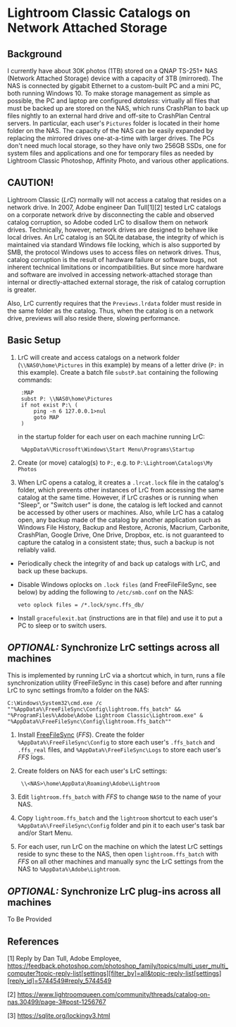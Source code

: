 # Lightroom Classic Catalogs on Network Attached Storage

## Background
I currently have about 30K photos (1TB) stored on a QNAP TS-251+ NAS
(Network Attached Storage) device with a capacity of 3TB (mirrored).
The NAS is connected by gigabit Ethernet to a custom-built PC and a
mini PC, both running Windows 10.  To make storage management as
simple as possible, the PC and laptop are configured *dataless*:
virtually all files that must be backed up are stored on the NAS,
which runs CrashPlan to back up files nightly to an external hard
drive and off-site to CrashPlan Central servers.  In particular, each
user's `Pictures` folder is located in their home folder on the NAS.
The capacity of the NAS can be easily expanded by replacing the
mirrored drives one-at-a-time with larger drives.  The PCs don't need
much local storage, so they have only two 256GB SSDs, one for system
files and applications and one for temporary files as needed by
Lightroom Classic Photoshop, Affinity Photo, and various other
applications.

## CAUTION!
Lightroom Classic (*LrC*) normally will not access a catalog that
resides on a network drive.  In 2007, Adobe engineer Dan Tull[1][2]
tested LrC catalogs on a corporate network drive by disconnecting the
cable and observed catalog corruption, so Adobe coded LrC to disallow
them on network drives.  Technically, however, network drives are
designed to behave like local drives.  An LrC catalog is an SQLite
database, the integrity of which is maintained via standard Windows
file locking, which is also supported by SMB, the protocol Windows
uses to access files on network drives.  Thus, catalog corruption is
the result of hardware failure or software bugs, not inherent
technical limitations or incompatibilities.  But since more hardware
and software are involved in accessing network-attached storage than
internal or directly-attached external storage, the risk of catalog
corruption is greater.

Also, LrC currently requires that the `Previews.lrdata` folder must
reside in the same folder as the catalog. Thus, when the catalog is on
a network drive, previews will also reside there, slowing performance.

## Basic Setup
1. LrC will create and access catalogs on a network folder
(`\\NAS0\home\Pictures` in this example) by means of a letter drive (`P:` in
this example).  Create a batch file `substP.bat` containing the
following commands:

		:MAP
		subst P: \\NAS0\home\Pictures
		if not exist P:\ (
			ping -n 6 127.0.0.1>nul
			goto MAP
		)

	in the startup folder for each user on each machine running LrC:

		%AppData%\Microsoft\Windows\Start Menu\Programs\Startup

1. Create (or move) catalog(s) to `P:`, e.g. to `P:\Lightroom\Catalogs\My
Photos`

1. When LrC opens a catalog, it creates a `.lrcat.lock` file in the
catalog's folder, which prevents other instances of LrC from accessing
the same catalog at the same time.  However, if LrC crashes or is
running when "Sleep", or "Switch user" is done, the catalog is left
locked and cannot be accessed by other users or machines.  Also, while
LrC has a catalog open, any backup made of the catalog by another
application such as Windows File History, Backup and Restore, Acronis,
Macrium, Carbonite, CrashPlan, Google Drive, One Drive, Dropbox,
etc. is not guaranteed to capture the catalog in a consistent state;
thus, such a backup is not reliably valid.

  * Periodically check the integrity of and back up catalogs with LrC,
    and back up these backups.

  * Disable Windows oplocks on `.lock files` (and FreeFileFileSync, see
    below) by adding the following to `/etc/smb.conf` on the NAS:

		veto oplock files = /*.lock/sync.ffs_db/

  * Install `gracefulexit.bat` (instructions are in that file) and use
    it to put a PC to sleep or to switch users.

## *OPTIONAL:* Synchronize LrC settings across all machines

This is implemented by running LrC via a shortcut which, in turn, runs
a file synchronization utility (FreeFileSync in this case) before and
after running LrC to sync settings from/to a folder on the NAS:

	C:\Windows\System32\cmd.exe /c ""%AppData%\FreeFileSync\Config\lightroom.ffs_batch" && "%ProgramFiles%\Adobe\Adobe Lightroom Classic\Lightroom.exe" & "%AppData%\FreeFileSync\Config\lightroom.ffs_batch""

1. Install [FreeFileSync](https://www.freefilesync.org) (*FFS*).  Create
the folder `%AppData%\FreeFileSync\Config` to store each user's
`.ffs_batch` and `.ffs_real` files, and `%AppData%\FreeFileSync\Logs`
to store each user's *FFS* logs.

1. Create folders on NAS for each user's LrC settings:

		\\<NAS>\home\AppData\Roaming\Adobe\Lightroom

1. Edit `lightroom.ffs_batch` with *FFS* to change `NAS0` to
   the name of your NAS.

1. Copy `lightroom.ffs_batch` and the `lightroom` shortcut to each
   user's `%AppData%\FreeFileSync\Config` folder and pin it to each
   user's task bar and/or Start Menu.

1. For each user, run LrC on the machine on which the latest LrC
settings reside to sync these to the NAS, then open
`lightroom.ffs_batch` with *FFS* on all other machines and manually
sync the LrC settings from the NAS to `%AppData%\Adobe\Lightroom`.

## *OPTIONAL:* Synchronize LrC plug-ins across all machines

To Be Provided

## References

[1] Reply by Dan Tull, Adobe Employee, <https://feedback.photoshop.com/photoshop_family/topics/multi_user_multi_computer?topic-reply-list[settings][filter_by]=all&topic-reply-list[settings][reply_id]=5744549#reply_5744549>

[2] <https://www.lightroomqueen.com/community/threads/catalog-on-nas.30499/page-3#post-1256767>

[3] <https://sqlite.org/lockingv3.html>

